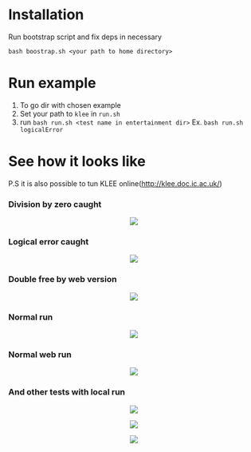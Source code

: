 # Installation
Run bootstrap script and fix deps in necessary
```
bash boostrap.sh <your path to home directory>
```
# Run example
1. To go dir with chosen example
2. Set your path to `klee` in `run.sh`
3. run `bash run.sh <test name in entertainment dir>`
Ex. `bash run.sh logicalError`

# See how it looks like
P.S it is also possible to tun KLEE online(http://klee.doc.ic.ac.uk/)

### Division by zero caught
<p align="center">
  <image src="entertainment/zeroDivision/zeroDivision.png">
</p>

### Logical error caught
<p align="center">
  <image src="entertainment/logicalError/logicalError.png">
</p>

### Double free by web version
<p align="center">
  <image src="entertainment/doubleFree/doubleFree.png">
</p>

### Normal run
<p align="center">
  <image src="entertainment/primeNumbers/primeNumbers.png">
</p>


### Normal web run
<p align="center">
  <image src="entertainment/catOverflow/catOverflow.png">
</p>


### And other tests with local run
<p align="center">
  <image src="entertainment/poleChudes/poleChudes.png">
</p>

<p align="center">
  <image src="entertainment/mood/mood.png">
</p>

<p align="center">
  <image src="entertainment/meaningOfLife/meaningOfLife.png">
</p>